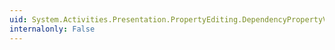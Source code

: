 ```yaml
---
uid: System.Activities.Presentation.PropertyEditing.DependencyPropertyValueSource.IsSystemResource
internalonly: False
---
```

